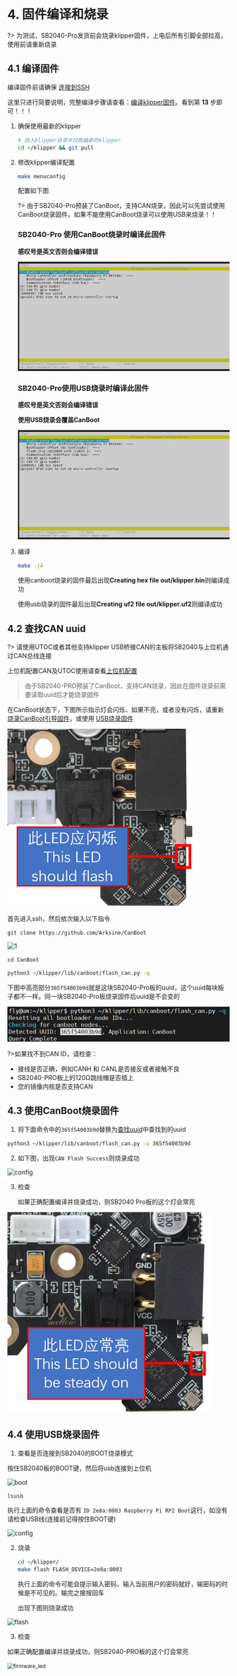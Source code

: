 # 4. 固件编译和烧录

?> 为测试，SB2040-Pro发货前会烧录klipper固件，上电后所有引脚全部拉高，使用前请重新烧录

## 4.1 编译固件

编译固件前请确保 [连接到SSH](/board/fly_pi/FLY_π_description5 "点击即可跳转")

这里只进行简要说明，完整编译步骤请查看：[编译klipper固件](/board/fly_super8/firmware?id=_1-编译klipper固件 "点击即可跳转")。看到第 **13** 步即可！！！

1. 确保使用最新的klipper

    ```bash
    # 进入klipper目录并拉取最新的klipper
    cd ~/klipper && git pull
    ```

2. 修改klipper编译配置

   ```bash
   make menuconfig
   ```

   配置如下图

   ?> 由于SB2040-Pro预装了CanBoot，支持CAN烧录，因此可以先尝试使用CanBoot烧录固件。如果不能使用CanBoot烧录可以使用USB来烧录！！

    <!-- tabs:start -->

    ### **SB2040-Pro 使用CanBoot烧录时编译此固件**

    **感叹号是英文否则会编译错误**

    ![flansh](../../images/boards/fly_sb2040_pro/can.png)

    ### **SB2040-Pro使用USB烧录时编译此固件**

    **感叹号是英文否则会编译错误**

    **使用USB烧录会覆盖CanBoot**

    ![flashcan_2209](../../images/boards/fly_sb2040_pro/usb.png)

    <!-- tabs:end -->

3. 编译

    ```bash
    make -j4
    ```

     使用canboot烧录的固件最后出现**Creating hex file out/klipper.bin**则编译成功
    
     使用usb烧录的固件最后出现**Creating uf2 file out/klipper.uf2**则编译成功
    
    
    

## 4.2 查找CAN uuid

?> 请使用UTOC或者其他支持klipper USB桥接CAN的主板将SB2040与上位机通过CAN总线连接

上位机配置CAN及UTOC使用请查看[上位机配置](/board/fly_sb2040/piconfig "点击即可跳转")

> 由于SB2040-PRO预装了CanBoot，支持CAN烧录，因此在固件烧录前需要读取uuid后才能烧录固件

在CanBoot状态下，下图所示指示灯会闪烁、如果不亮，或者没有闪烁，请重新 [烧录CanBoot引导固件](/advanced/canboot "点击即可跳转")，或使用 [USB烧录固件](/board/fly_sb2040_pro/flash?id=_43-使用usb烧录固件 "点击即可跳转")

![canboot](../../images/boards/fly_sb2040_pro/canboot.png)

首先进入ssh，然后依次输入以下指令

```
git clone https://github.com/Arksine/CanBoot
```

![1](../../images/boards/fly_sht_v2/1.png)

```
cd CanBoot
```

```bash
python3 ~/klipper/lib/canboot/flash_can.py -q
```

下图中高亮部分``365f54003b9d``就是这块SB2040-Pro板的uuid，这个uuid每块板子都不一样。同一块SB2040-Pro板烧录固件后uuid是不会变的

![config](../../images/boards/fly_sht_v2/uuid.png ":no-zooom")

?>如果找不到CAN ID，请检查：

* 接线是否正确，例如CANH 和 CANL是否接反或者接触不良
* SB2040-PRO板上的120Ω跳线帽是否插上
* 您的镜像内核是否支持CAN

## 4.3 使用CanBoot烧录固件

1. 将下面命令中的``365f54003b9d``替换为[查找uuid](#_2-查找uuid "点击即可跳转")中查找到的uuid

```bash
python3 ~/klipper/lib/canboot/flash_can.py -u 365f54003b9d
```

2. 如下图，出现``CAN Flash Success``则烧录成功

![config](../../images/boards/fly_sht_v2/flash.png ":no-zooom")

3. 检查

   如果正确配置编译并烧录成功，则SB2040 Pro板的这个灯会常亮

![firmware_led](../../images/boards/fly_sb2040_pro/firmware_led.png)

## 4.4 使用USB烧录固件

1. 查看是否连接到SB2040的BOOT烧录模式

按住SB2040板的BOOT键，然后将usb连接到上位机

![boot](../../images/boards/fly_sb2040/boot.png)

```bash
lsusb
```

执行上面的命令查看是否有 ``ID 2e8a:0003 Raspberry Pi RP2 Boot``这行，如没有请检查USB线(连接前记得按住BOOT键)

![config](../../images/boards/fly_sb2040/lsusb.png ":no-zooom")

2. 烧录
   
    ```bash
    cd ~/klipper/
    make flash FLASH_DEVICE=2e8a:0003
    ```
    
   执行上面的命令可能会提示输入密码，输入当前用户的密码就好，输密码的时候是不可见的。输完之接按回车
   
   出现下图则烧录成功

![flash](../../images/boards/fly_sb2040/flash.png ":no-zooom")



3. 检查

如果正确配置编译并烧录成功，则SB2040-PRO板的这个灯会常亮

<img src="../../images/boards/fly_sb2040/firmware_led.png" alt="firmware_led" style="zoom:85%;" />